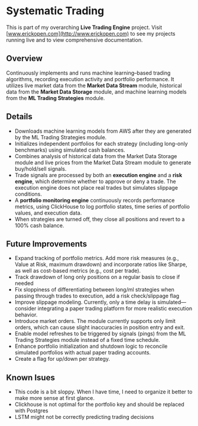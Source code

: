 # Systematic Trading  

This is part of my overarching **Live Trading Engine** project. Visit [www.erickopen.com](http://www.erickopen.com) to see my projects running live and to view comprehensive documentation.  

## Overview  
Continuously implements and runs machine learning–based trading algorithms, recording execution activity and portfolio performance. It utilizes live market data from the **Market Data Stream** module, historical data from the **Market Data Storage** module, and machine learning models from the **ML Trading Strategies** module.

## Details  
- Downloads machine learning models from AWS after they are generated by the ML Trading Strategies module.  
- Initializes independent portfolios for each strategy (including long-only benchmarks) using simulated cash balances.  
- Combines analysis of historical data from the Market Data Storage module and live prices from the Market Data Stream module to generate buy/hold/sell signals.  
- Trade signals are processed by both an **execution engine** and a **risk engine**, which determine whether to approve or deny a trade. The execution engine does not place real trades but simulates slippage conditions.  
- A **portfolio monitoring engine** continuously records performance metrics, using ClickHouse to log portfolio states, time series of portfolio values, and execution data.  
- When strategies are turned off, they close all positions and revert to a 100% cash balance.  

## Future Improvements  
- Expand tracking of portfolio metrics. Add more risk measures (e.g., Value at Risk, maximum drawdown) and incorporate ratios like Sharpe, as well as cost-based metrics (e.g., cost per trade).  
- Track drawdown of long only positions on a regular basis to close if needed
- Fix sloppiness of differentiating between long/ml strategies when passing through trades to execution, add a risk check/slippage flag
- Improve slippage modeling. Currently, only a time delay is simulated—consider integrating a paper trading platform for more realistic execution behavior.  
- Introduce market orders. The module currently supports only limit orders, which can cause slight inaccuracies in position entry and exit.  
- Enable model refreshes to be triggered by signals (pings) from the ML Trading Strategies module instead of a fixed time schedule.  
- Enhance portfolio initialization and shutdown logic to reconcile simulated portfolios with actual paper trading accounts.
- Create a flag for up/down per strategy.

## Known Isues
- This code is a bit sloppy. When I have time, I need to organize it better to make more sense at first glance.
- Clickhouse is not optimal for the portfolio key and should be replaced with Postgres
- LSTM might not be correctly predicting trading decisions


